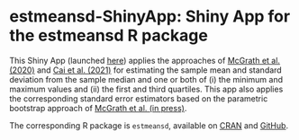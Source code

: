 # estmeansd-ShinyApp: Shiny App for the estmeansd R package

This Shiny App (launched [here](https://smcgrath.shinyapps.io/estmeansd)) applies the approaches of [McGrath et al. (2020)](https://journals.sagepub.com/doi/full/10.1177/0962280219889080) and [Cai et al. (2021)](https://journals.sagepub.com/doi/full/10.1177/09622802211047348) for estimating the sample mean and standard deviation from the sample median and one or both of (i) the minimum and maximum values and (ii) the first and third quartiles. This app also applies the corresponding standard error estimators based on the parametric bootstrap approach of [McGrath et al. (in press)](https://arxiv.org/abs/2206.14386).

The corresponding R package is `estmeansd`, available on [CRAN](https://CRAN.R-project.org/package=estmeansd) and [GitHub](https://github.com/stmcg/estmeansd). 
